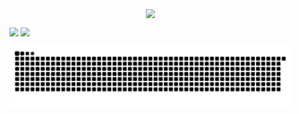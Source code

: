 <div align="center">
  <img src="https://github.com/zhicheng29/zhicheng29/blob/main/img/coding.gif?raw=true" /><br>
</div>
  
![](https://github-readme-stats.vercel.app/api?username=zhicheng29&count_private=true&hide_border=true&show_icons=true&locale=en)
![](https://github-readme-streak-stats.herokuapp.com/?user=zhicheng29&count_private=true&hide_border=true)

<picture>
  <source
    media="(prefers-color-scheme: dark)"
    srcset="https://raw.githubusercontent.com/limuen/limuen/output/github-contribution-grid-snake-dark.svg"
  />
  <source
    media="(prefers-color-scheme: light)"
    srcset="https://raw.githubusercontent.com/limuen/limuen/output/github-contribution-grid-snake.svg"
  />
  <img
    alt="github contribution grid snake animation"
    src="https://raw.githubusercontent.com/limuen/limuen/output/github-contribution-grid-snake.svg"
  />
</picture>
